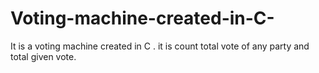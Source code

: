 # Voting-machine-created-in-C-
It is a voting machine created in C . it is count total vote of any party and total given vote.
